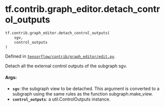 <div itemscope itemtype="http://developers.google.com/ReferenceObject">
<meta itemprop="name" content="tf.contrib.graph_editor.detach_control_outputs" />
<meta itemprop="path" content="Stable" />
</div>

# tf.contrib.graph_editor.detach_control_outputs

``` python
tf.contrib.graph_editor.detach_control_outputs(
    sgv,
    control_outputs
)
```



Defined in [`tensorflow/contrib/graph_editor/edit.py`](/code/stable/tensorflow/contrib/graph_editor/edit.py).

Detach all the external control outputs of the subgraph sgv.

#### Args:

* <b>`sgv`</b>: the subgraph view to be detached. This argument is converted to a
    subgraph using the same rules as the function subgraph.make_view.
* <b>`control_outputs`</b>: a util.ControlOutputs instance.